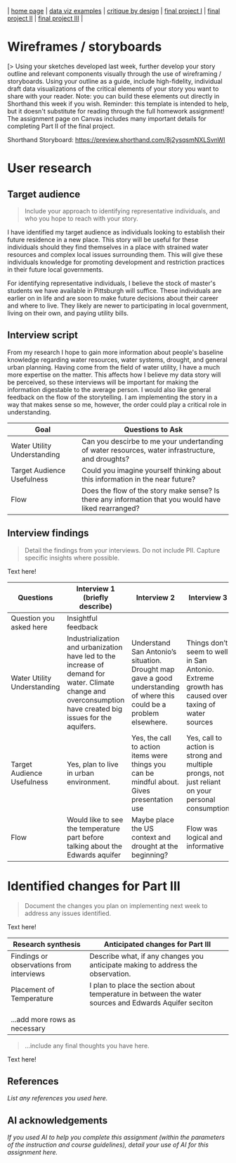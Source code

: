 | [home page](https://cmustudent.github.io/tswd-portfolio-templates/) | [data viz examples](dataviz-examples) | [critique by design](critique-by-design) | [final project I](final-project-part-one) | [final project II](final-project-part-two) | [final project III](final-project-part-three) |

# Wireframes / storyboards
[> Using your sketches developed last week, further develop your story outline and relevant components visually through the use of wireframing / storyboards. Using your outline as a guide, include high-fidelity, individual draft data visualizations of the critical elements of your story you want to share with your reader. Note: you can build these elements out directly in Shorthand this week if you wish.  Reminder: this template is intended to help, but it doesn't substitute for reading through the full homework assignment!  The assignment page on Canvas includes many important details for completing Part II of the final project. 

Shorthand Storyboard:
https://preview.shorthand.com/8j2ysqsmNXLSvnWI

# User research 

## Target audience
> Include your approach to identifying representative individuals, and who you hope to reach with your story. 

I have identified my target audience as individuals looking to establish their future residence in a new place. This story will be useful for these individuals should they find themselves in a place with strained water resources and complex local issues surrounding them. This will give these individuals knowledge for promoting development and restriction practices in their future local governments. 

For identifying representative individuals, I believe the stock of master's students we have available in Pittsburgh will suffice. These individuals are earlier on in life and are soon to make future decisions about their career and where to live. They likely are newer to participating in local government, living on their own, and paying utility bills.

## Interview script

From my research I hope to gain more information about people's baseline knowledge regarding water resources, water systems, drought, and general urban planning. Having come from the field of water utility, I have a much more expertise on the matter. This affects how I believe my data story will be perceived, so these interviews  will be important for making the information digestable to the average person. I would also like general feedback on the flow of the storytelling. I am implementing the story in a way that makes sense so me, however, the order could play a critical role in understanding.



| Goal | Questions to Ask |
|------|------------------|
|   Water Utility Understanding   |         Can you descirbe to me your undertanding of water resources, water infrastructure, and droughts?         |
|   Target Audience Usefulness   |         Could you imagine yourself thinking about this information in the near future?         |
|   Flow   |        Does the flow of the story make sense? Is there any information that you would have liked rearranged?          |




## Interview findings
> Detail the findings from your interviews.  Do not include PII.  Capture specific insights where possible.

Text here!

| Questions               | Interview 1 (briefly describe) | Interview 2 | Interview 3 |
|-------------------------|--------------------------------|-------------|-------------|
| Question you asked here | Insightful feedback            |             |             |
|            Water Utility Understanding             |  Industrialization and urbanization have led to the increase of demand for water. Climate change and overconsumption have created big issues for the aquifers.   |      Understand San Antonio’s situation. Drought map gave a good understanding of where this could be a problem elsewhere.       |      Things don’t seem to well in San Antonio. Extreme growth has caused over taxing of water sources       |
|            Target Audience Usefulness             |                 Yes, plan to live in urban environment.               |      Yes, the call to action items were things you can be mindful about. Gives presentation use       |      Yes, call to action is strong and multiple prongs, not just reliant on your personal consumption       |
|            Flow             |                Would like to see the temperature part before talking about the Edwards aquifer                |       Maybe place the US context and drought at the beginning?      |       Flow was logical and informative      |

# Identified changes for Part III
> Document the changes you plan on implementing next week to address any issues identified.  

Text here!

| Research synthesis                       | Anticipated changes for Part III                                                |
|------------------------------------------|---------------------------------------------------------------------------------|
| Findings or observations from interviews | Describe what, if any changes you anticipate making to address the observation. |
|  Placement of Temperature   |  I plan to place the section about temperature in between the water sources and Edwards Aquifer seciton |
|                                          |                                                                                 |
|                                          |                                                                                 |
| ...add more rows as necessary            |                                                                                 |

> ...include any final thoughts you have here. 

Text here!

## References
_List any references you used here._

## AI acknowledgements
_If you used AI to help you complete this assignment (within the parameters of the instruction and course guidelines), detail your use of AI for this assignment here._

